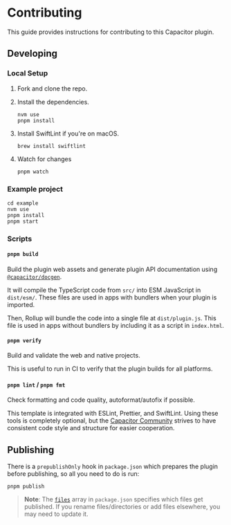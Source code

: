 # Contributing

This guide provides instructions for contributing to this Capacitor plugin.

## Developing

### Local Setup

1. Fork and clone the repo.
1. Install the dependencies.

    ```shell
    nvm use
    pnpm install
    ```

1. Install SwiftLint if you're on macOS.

    ```shell
    brew install swiftlint
    ```

1. Watch for changes

    ```shell
    pnpm watch
    ```

### Example project

```shell
cd example
nvm use
pnpm install
pnpm start
```

### Scripts

#### `pnpm build`

Build the plugin web assets and generate plugin API documentation using [`@capacitor/docgen`](https://github.com/ionic-team/capacitor-docgen).

It will compile the TypeScript code from `src/` into ESM JavaScript in `dist/esm/`. These files are used in apps with bundlers when your plugin is imported.

Then, Rollup will bundle the code into a single file at `dist/plugin.js`. This file is used in apps without bundlers by including it as a script in `index.html`.

#### `pnpm verify`

Build and validate the web and native projects.

This is useful to run in CI to verify that the plugin builds for all platforms.

#### `pnpm lint` / `pnpm fmt`

Check formatting and code quality, autoformat/autofix if possible.

This template is integrated with ESLint, Prettier, and SwiftLint. Using these tools is completely optional, but the [Capacitor Community](https://github.com/capacitor-community/) strives to have consistent code style and structure for easier cooperation.

## Publishing

There is a `prepublishOnly` hook in `package.json` which prepares the plugin before publishing, so all you need to do is run:

```shell
pnpm publish
```

> **Note**: The [`files`](https://docs.npmjs.com/cli/v7/configuring-npm/package-json#files) array in `package.json` specifies which files get published. If you rename files/directories or add files elsewhere, you may need to update it.
